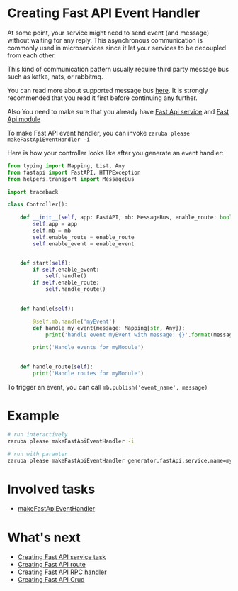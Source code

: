 # Creating Fast API Event Handler

At some point, your service might need to send event (and message) without waiting for any reply. This asynchronous communication is commonly used in microservices since it let your services to be decoupled from each other.

This kind of communication pattern usually require third party message bus such as kafka, nats, or rabbitmq.

You can read more about supported message bus [here](fast-api-message-bus.md). It is strongly recommended that you read it first before continuing any further.

Also You need to make sure that you already have [Fast Api service](creating-fast-api-service.md) and [Fast Api module](creating-fast-api-module.md)

To make Fast API event handler, you can invoke `zaruba please makeFastApiEventHandler -i`

Here is how your controller looks like after you generate an event handler:

```python
from typing import Mapping, List, Any
from fastapi import FastAPI, HTTPException
from helpers.transport import MessageBus

import traceback

class Controller():

    def __init__(self, app: FastAPI, mb: MessageBus, enable_route: bool, enable_event: bool):
        self.app = app
        self.mb = mb
        self.enable_route = enable_route
        self.enable_event = enable_event


    def start(self):
        if self.enable_event:
            self.handle()
        if self.enable_route:
            self.handle_route()
    

    def handle(self):

        @self.mb.handle('myEvent')
        def handle_my_event(message: Mapping[str, Any]):
            print('handle event myEvent with message: {}'.format(message))

        print('Handle events for myModule')
    

    def handle_route(self):
        print('Handle routes for myModule')

```

To trigger an event, you can call `mb.publish('event_name', message)`

# Example

```sh
# run interactively
zaruba please makeFastApiEventHandler -i

# run with paramter
zaruba please makeFastApiEventHandler generator.fastApi.service.name=myService generator.fastApi.module.name=myModule generator.fastApi.event.name=myEvent
```

# Involved tasks

* [makeFastApiEventHandler](tasks/makeFastApiEventHandler.md)


# What's next

* [Creating Fast API service task](creating-fast-api-service-task.md)
* [Creating Fast API route](creating-fast-api-route.md)
* [Creating Fast API RPC handler](creating-fast-api-rpc-handler.md)
* [Creating Fast API Crud](creating-fast-api-crud.md)